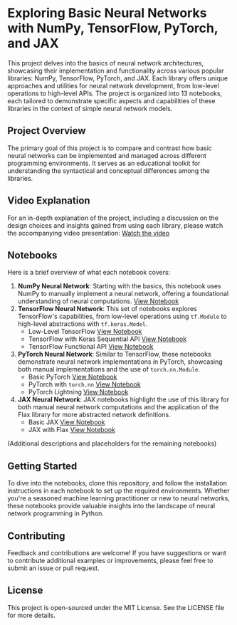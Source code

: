 # Exploring Basic Neural Networks with NumPy, TensorFlow, PyTorch, and JAX

This project delves into the basics of neural network architectures, showcasing their implementation and functionality across various popular libraries: NumPy, TensorFlow, PyTorch, and JAX. Each library offers unique approaches and utilities for neural network development, from low-level operations to high-level APIs. The project is organized into 13 notebooks, each tailored to demonstrate specific aspects and capabilities of these libraries in the context of simple neural network models.

## Project Overview

The primary goal of this project is to compare and contrast how basic neural networks can be implemented and managed across different programming environments. It serves as an educational toolkit for understanding the syntactical and conceptual differences among the libraries.

## Video Explanation

For an in-depth explanation of the project, including a discussion on the design choices and insights gained from using each library, please watch the accompanying video presentation: [Watch the video](https://drive.google.com/example_video_link)

## Notebooks

Here is a brief overview of what each notebook covers:

1. **NumPy Neural Network**: Starting with the basics, this notebook uses NumPy to manually implement a neural network, offering a foundational understanding of neural computations. [View Notebook](https://example.com/numpy_neural_network)
2. **TensorFlow Neural Network**: This set of notebooks explores TensorFlow's capabilities, from low-level operations using `tf.Module` to high-level abstractions with `tf.keras.Model`. 
    - Low-Level TensorFlow [View Notebook](https://example.com/tf_low_level)
    - TensorFlow with Keras Sequential API [View Notebook](https://example.com/tf_keras_sequential)
    - TensorFlow Functional API [View Notebook](https://example.com/tf_functional_api)
3. **PyTorch Neural Network**: Similar to TensorFlow, these notebooks demonstrate neural network implementations in PyTorch, showcasing both manual implementations and the use of `torch.nn.Module`.
    - Basic PyTorch [View Notebook](https://example.com/pytorch_basic)
    - PyTorch with `torch.nn` [View Notebook](https://example.com/pytorch_torch_nn)
    - PyTorch Lightning [View Notebook](https://example.com/pytorch_lightning)
4. **JAX Neural Network**: JAX notebooks highlight the use of this library for both manual neural network computations and the application of the Flax library for more abstracted network definitions.
    - Basic JAX [View Notebook](https://example.com/jax_basic)
    - JAX with Flax [View Notebook](https://example.com/jax_with_flax)

(Additional descriptions and placeholders for the remaining notebooks)

## Getting Started

To dive into the notebooks, clone this repository, and follow the installation instructions in each notebook to set up the required environments. Whether you're a seasoned machine learning practitioner or new to neural networks, these notebooks provide valuable insights into the landscape of neural network programming in Python.

## Contributing

Feedback and contributions are welcome! If you have suggestions or want to contribute additional examples or improvements, please feel free to submit an issue or pull request.

## License

This project is open-sourced under the MIT License. See the LICENSE file for more details.
